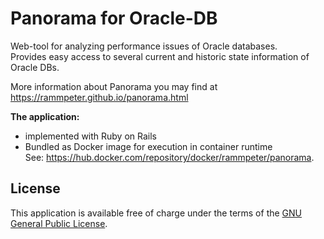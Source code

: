 Panorama for Oracle-DB
========

Web-tool for analyzing performance issues of Oracle databases.<br/>
Provides easy access to several current and historic state information of Oracle DBs.<br>

More information about Panorama you may find at https://rammpeter.github.io/panorama.html

<b>The application:</b>
- implemented with Ruby on Rails
- Bundled as Docker image for execution in container runtime<br/>
  See: https://hub.docker.com/repository/docker/rammpeter/panorama.


## License
This application is available free of charge under the terms of the [GNU General Public License](http://www.gnu.org/licenses/gpl-3.0).

